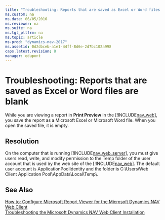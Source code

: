 ```yaml
---
title: "Troubleshooting: Reports that are saved as Excel or Word files are blank"
ms.custom: na
ms.date: 06/05/2016
ms.reviewer: na
ms.suite: na
ms.tgt_pltfrm: na
ms.topic: article
ms-prod: "dynamics-nav-2017"
ms.assetid: 0d2dbceb-a1e1-44ff-8d6e-2d7bc102a998
caps.latest.revision: 8
manager: edupont
---
```

# Troubleshooting: Reports that are saved as Excel or Word files are blank
While you are viewing a report in **Print Preview** in the [!INCLUDE[nav_web](includes/nav_web_md.md)], you save the report as a Microsoft Excel or Microsoft Word file. When you open the saved file, it is empty.  
  
## Resolution  
 On the computer that is running [!INCLUDE[nav_web_server](includes/nav_web_server_md.md)], you must give users read, write, and modify permission to the Temp folder of the user account that is used by the web site of the [!INCLUDE[nav_web](includes/nav_web_md.md)]. The default user account is ApplicationPoolIdentity and the folder is C:\\Users\\Web Client Application Pool\\AppData\\Local\\Temp\\.  
  
## See Also  
 [How to: Configure Microsoft Report Viewer for the Microsoft Dynamics NAV Web Client](../Topic/How%20to:%20Configure%20Microsoft%20Report%20Viewer%20for%20the%20Microsoft%20Dynamics%20NAV%20Web%20Client.md)   
 [Troubleshooting the Microsoft Dynamics NAV Web Client Installation](Troubleshooting-the-Microsoft-Dynamics-NAV-Web-Client-Installation.md)